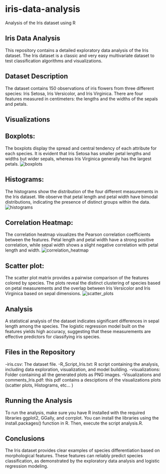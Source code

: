 # iris-data-analysis
Analysis of the Iris dataset using R

## Iris Data Analysis
This repository contains a detailed exploratory data analysis of the Iris dataset. The Iris dataset is a classic and very easy multivariate dataset to test classification algorithms and visualizations.

## Dataset Description
The dataset contains 150 observations of iris flowers from three different species: Iris Setosa, Iris Versicolor, and Iris Virginica. There are four features measured in centimeters: the lengths and the widths of the sepals and petals.

## Visualizations

## Boxplots:
The boxplots display the spread and central tendency of each attribute for each species. It is evident that Iris Setosa has smaller petal lengths and widths but wider sepals, whereas Iris Virginica generally has the largest petals.
![boxplots](https://github.com/JulienAkpalu/iris-data-analysis/assets/152445561/09772383-a233-4bdc-8ff8-3c98fa92bdc4)

## Histograms:
The histograms show the distribution of the four different measurements in the Iris dataset. We observe that petal length and petal width have bimodal distributions, indicating the presence of distinct groups within the data.
![histograms](https://github.com/JulienAkpalu/iris-data-analysis/assets/152445561/4de2ebae-3bad-43be-be3b-6fa01a608051)

## Correlation Heatmap:
The correlation heatmap visualizes the Pearson correlation coefficients between the features. Petal length and petal width have a strong positive correlation, while sepal width shows a slight negative correlation with petal length and width.
![correlation_heatmap](https://github.com/JulienAkpalu/iris-data-analysis/assets/152445561/1846a665-a953-4a30-b19e-5069545ad018)

## Scatter plot: 
The scatter plot matrix provides a pairwise comparison of the features colored by species. The plots reveal the distinct clustering of species based on petal measurements and the overlap between Iris Versicolor and Iris Virginica based on sepal dimensions.
![scatter_plots](https://github.com/JulienAkpalu/iris-data-analysis/assets/152445561/095c4d22-db48-4521-94c8-5958673b4940)

## Analysis
A statistical analysis of the dataset indicates significant differences in sepal length among the species. The logistic regression model built on the features yields high accuracy, suggesting that these measurements are effective predictors for classifying iris species.

## Files in the Repository
-iris.csv: The dataset file.
-R_Script_Iris.txt: R script containing the analysis, including data exploration, visualization, and model building.
-visualizations: Folder containing all the generated plots as PNG images.
-Visualizations and comments_Iris.pdf: this pdf contains a desciptions of the visualizations plots (scatter plots, Histograms, etc... ) 

## Running the Analysis
To run the analysis, make sure you have R installed with the required libraries ggplot2, GGally, and corrplot. You can install the libraries using the install.packages() function in R. Then, execute the script analysis.R.

## Conclusions 
The Iris dataset provides clear examples of species differentiation based on morphological features. These features can reliably predict species classification, as demonstrated by the exploratory data analysis and logistic regression modeling.
